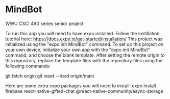 # MindBot
WWU CSCI 490 series senior project

To run this app you will need to have expo installed. Follow the instillation tutorial here: https://docs.expo.io/get-started/installation/
This project was initialized using the "expo init MindBot" command. To set up this project on your own device, initialize your own app with the "expo init MindBot" command, and choose the blank template. After setting the remote origin to this repository, replace the template files with the repository files using the following commands:

git fetch origin
git reset --hard origin/main

Here are some extra expo packages you will need to install:
expo install firebase react-native-gifted-chat @react-native-community/async-storage

